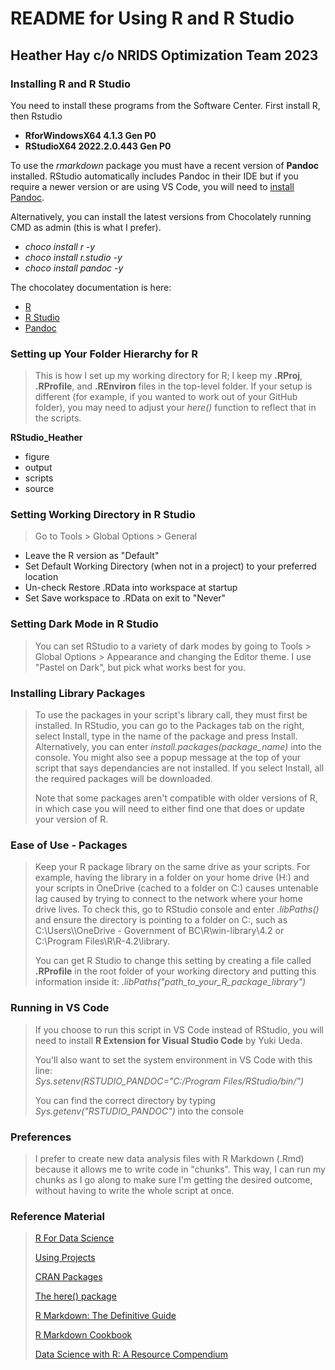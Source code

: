 # README for Using R and R Studio
## Heather Hay c/o NRIDS Optimization Team 2023


### Installing R and R Studio
>
You need to install these programs from the Software Center. First install R, then Rstudio
>
* **RforWindowsX64 4.1.3 Gen P0**  
* **RStudioX64 2022.2.0.443 Gen P0**

>
To use the *rmarkdown* package you must have a recent version of **Pandoc** installed. RStudio automatically includes Pandoc in their IDE but if you require a newer version or are using VS Code, you will need to [install Pandoc](https://pandoc.org/installing.html).

>
Alternatively, you can install the latest versions from Chocolately running CMD as admin (this is what I prefer).
>
* *choco install r -y*  
* *choco install r.studio -y*
* *choco install pandoc -y*

>
The chocolatey documentation is here:
>
* [R](https://community.chocolatey.org/packages/R.Project#install)  
* [R Studio](https://community.chocolatey.org/packages/R.Studio#install)
* [Pandoc](https://community.chocolatey.org/packages/pandoc)

### Setting up Your Folder Hierarchy for R
>
> This is how I set up my working directory for R; I keep my **.RProj**, **.RProfile**, and **.REnviron** files in the top-level folder. If your setup is different (for example, if you wanted to work out of your GitHub folder), you may need to adjust your *here()* function to reflect that in the scripts.  
>
**RStudio_Heather**

* figure  
* output  
* scripts  
* source  

### Setting Working Directory in R Studio
>
> Go to Tools > Global Options > General  

* Leave the R version as "Default"  
* Set Default Working Directory (when not in a project) to your preferred location  
* Un-check Restore .RData into workspace at startup  
* Set Save workspace to .RData on exit to "Never"

### Setting Dark Mode in R Studio
>
> You can set RStudio to a variety of dark modes by going to Tools > Global Options > Appearance and changing the Editor theme. I use "Pastel on Dark", but pick what works best for you.

### Installing Library Packages
>
> To use the packages in your script's library call, they must first be installed.
In RStudio, you can go to the Packages tab on the right, select Install, type in the name of the package and press Install. Alternatively, you can enter *install.packages(package_name)* into the console. You might also see a popup message at the top of your script that says dependancies are not installed. If you select Install, all the required packages will be downloaded.
>
> Note that some packages aren't compatible with older versions of R, in which case you will need to either find one that does or update your version of R.

### Ease of Use - Packages
>
> Keep your R package library on the same drive as your scripts. For example, having the library in a folder on your home drive (H:) and your scripts in OneDrive (cached to a folder on C:) causes untenable lag caused by trying to connect to the network where your home drive lives. To check this, go to RStudio console and enter *.libPaths()* and ensure the directory is pointing to a folder on C:, such as C:\\Users\\<IDIR>\\OneDrive - Government of BC\\R\\win-library\\4.2 or C:\\Program Files\\R\\R-4.2\\library.
>
> You can get R Studio to change this setting by creating a file called **.RProfile** in the root folder of your working directory and putting this information inside it: *.libPaths("path_to_your_R_package_library")*

### Running in VS Code
>
> If you choose to run this script in VS Code instead of RStudio, you will need to install **R Extension for Visual Studio Code** by Yuki Ueda.
>
> You'll also want to set the system environment in VS Code with this line: <br>
*Sys.setenv(RSTUDIO_PANDOC="C:/Program Files/RStudio/bin/")*
>
> You can find the correct directory by typing *Sys.getenv("RSTUDIO_PANDOC")* into the console

### Preferences
>
> I prefer to create new data analysis files with R Markdown (.Rmd) because it allows me to write code in "chunks". This way, I can run my chunks as I go along to make sure I'm getting the desired outcome, without having to write the whole script at once.

### Reference Material
>
>[R For Data Science](https://r4ds.had.co.nz/)
>
>[Using Projects](https://support.rstudio.com/hc/en-us/articles/200526207-Using-Projects)
>
>[CRAN Packages](https://cran.r-project.org/web/packages/available_packages_by_name.html)
>
>[The here() package](https://github.com/jennybc/here_here)
>
>[R Markdown: The Definitive Guide](https://bookdown.org/yihui/rmarkdown/)
>
>[R Markdown Cookbook](https://bookdown.org/yihui/rmarkdown-cookbook/)
>
>[Data Science with R: A Resource Compendium](https://bookdown.org/martin_monkman/DataScienceResources_book/)
